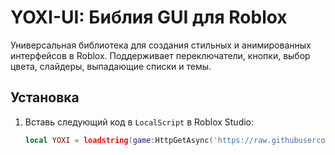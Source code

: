 # YOXI-UI: Библия GUI для Roblox

<image-card alt="GitHub" src="https://img.shields.io/github/license/xx1roch/YOXI-UI?color=green" ></image-card>
<image-card alt="GitHub last commit" src="https://img.shields.io/github/last-commit/xx1roch/YOXI-UI/main?color=blue" ></image-card>
<image-card alt="GitHub issues" src="https://img.shields.io/github/issues/xx1roch/YOXI-UI?color=red" ></image-card>

Универсальная библиотека для создания стильных и анимированных интерфейсов в Roblox. Поддерживает переключатели, кнопки, выбор цвета, слайдеры, выпадающие списки и темы.

## Установка

1. Вставь следующий код в `LocalScript` в Roblox Studio:
   ```lua
   local YOXI = loadstring(game:HttpGetAsync('https://raw.githubusercontent.com/xx1roch/YOXI-UI/main/source.lua'))()
